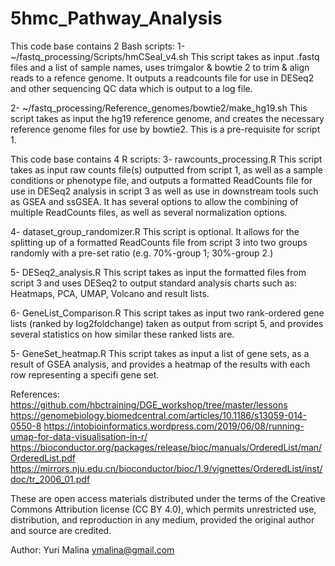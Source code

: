 # 5hmc_Pathway_Analysis

This code base contains 2 Bash scripts:
1- ~/fastq_processing/Scripts/hmCSeal_v4.sh
   This script takes as input .fastq files and a list of sample names, uses trimgalor & bowtie 2 to trim & align reads to a refence genome. It outputs a readcounts file for use in DESeq2 and other sequencing QC data which is output to a log file.
   
2- ~/fastq_processing/Reference_genomes/bowtie2/make_hg19.sh
   This script takes as input the hg19 reference genome, and creates the necessary reference genome files for use by bowtie2. This is a pre-requisite for script 1.
   
This code base contains 4 R scripts:
3- rawcounts_processing.R
This script takes as input raw counts file(s) outputted from script 1, as well as a sample conditions or phenotype file, and outputs a formatted ReadCounts file for use in DESeq2 analysis in script 3 as well as use in downstream tools such as GSEA and ssGSEA. It has several options to allow the combining of multiple ReadCounts files, as well as several normalization options.

4- dataset_group_randomizer.R
This script is optional. It allows for the splitting up of a formatted ReadCounts file from script 3 into two groups randomly with a pre-set ratio (e.g. 70%-group 1; 30%-group 2.)

5- DESeq2_analysis.R
This script takes as input the formatted files from script 3 and uses DESeq2 to output standard analysis charts such as: Heatmaps, PCA, UMAP, Volcano and result lists.

6- GeneList_Comparison.R
This script takes as input two rank-ordered gene lists (ranked by log2foldchange) taken as output from script 5, and provides several statistics on how similar these ranked lists are.

5- GeneSet_heatmap.R
This script takes as input a list of gene sets, as a result of GSEA analysis, and provides a heatmap of the results with each row representing a specifi gene set.

References:
https://github.com/hbctraining/DGE_workshop/tree/master/lessons
https://genomebiology.biomedcentral.com/articles/10.1186/s13059-014-0550-8
https://intobioinformatics.wordpress.com/2019/06/08/running-umap-for-data-visualisation-in-r/
https://bioconductor.org/packages/release/bioc/manuals/OrderedList/man/OrderedList.pdf
https://mirrors.nju.edu.cn/bioconductor/bioc/1.9/vignettes/OrderedList/inst/doc/tr_2006_01.pdf

These are open access materials distributed under the terms of the Creative Commons Attribution license (CC BY 4.0), which permits unrestricted use, distribution, and reproduction in any medium, provided the original author and source are credited.

Author:
Yuri Malina
ymalina@gmail.com
